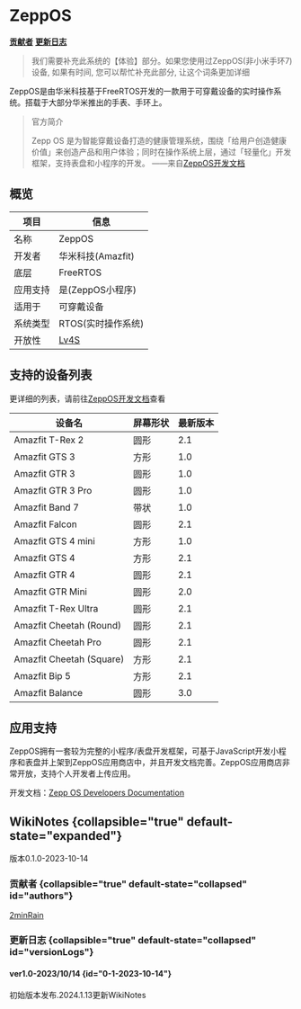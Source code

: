 # ZeppOS

**[贡献者](#authors)**      **[更新日志](#versionLogs)**

> 我们需要补充此系统的【体验】部分。如果您使用过ZeppOS(非小米手环7)设备, 如果有时间, 您可以帮忙补充此部分, 让这个词条更加详细

ZeppOS是由华米科技基于FreeRTOS开发的一款用于可穿戴设备的实时操作系统。搭载于大部分华米推出的手表、手环上。

> 官方简介
>
> Zepp OS 是为智能穿戴设备打造的健康管理系统，围绕「给用户创造健康价值」来创造产品和用户体验；同时在操作系统上层，通过「轻量化」开发框架，支持表盘和小程序的开发。                   ——来自[ZeppOS开发文档](https://docs.zepp.com/zh-cn/docs/intro/)

## 概览

| 项目     | 信息                         |
| -------- | ---------------------------- |
| 名称     | ZeppOS                       |
| 开发者   | 华米科技(Amazfit)            |
| 底层     | FreeRTOS                     |
| 应用支持 | 是(ZeppOS小程序)             |
| 适用于   | 可穿戴设备                   |
| 系统类型 | RTOS(实时操作系统)           |
| 开放性   | [Lv4S](WearableOS.md) |

## 支持的设备列表

更详细的列表，请前往[ZeppOS开发文档](https://docs.zepp.com/zh-cn/docs/reference/related-resources/device-list/)查看

| 设备名                      | 屏幕形状 | 最新版本 |
|--------------------------| -------- | -------- |
| Amazfit T-Rex 2          | 圆形     | 2.1      |
| Amazfit GTS 3            | 方形     | 1.0      |
| Amazfit GTR 3            | 圆形     | 1.0      |
| Amazfit GTR 3 Pro        | 圆形     | 1.0      |
| Amazfit Band 7           | 带状     | 1.0      |
| Amazfit Falcon           | 圆形     | 2.1      |
| Amazfit GTS 4 mini       | 方形     | 1.0      |
| Amazfit GTS 4            | 方形     | 2.1      |
| Amazfit GTR 4            | 圆形     | 2.1      |
| Amazfit GTR Mini         | 圆形     | 2.0      |
| Amazfit T-Rex Ultra      | 圆形     | 2.1      |
| Amazfit Cheetah (Round)  | 圆形     | 2.1      |
| Amazfit Cheetah Pro      | 圆形     | 2.1      |
| Amazfit Cheetah (Square) | 方形     | 2.1      |
| Amazfit Bip 5            | 方形     | 2.1      |
| Amazfit Balance          | 圆形     | 3.0      |

## 应用支持

ZeppOS拥有一套较为完整的小程序/表盘开发框架，可基于JavaScript开发小程序和表盘并上架到ZeppOS应用商店中，并且开发文档完善。ZeppOS应用商店非常开放，支持个人开发者上传应用。

开发文档：[Zepp OS Developers Documentation](https://docs.zepp.com/zh-cn/docs/intro/)

## WikiNotes {collapsible="true" default-state="expanded"}
版本0.1.0-2023-10-14
### 贡献者 {collapsible="true" default-state="collapsed" id="authors"}
[2minRain](User-2minRain.topic)
### 更新日志 {collapsible="true" default-state="collapsed" id="versionLogs"}
#### ver1.0-2023/10/14 {id="0-1-2023-10-14"}
初始版本发布.2024.1.13更新WikiNotes
